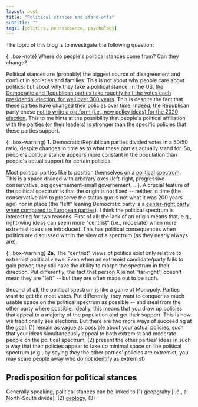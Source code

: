 ```yaml
---
layout: post
title: "Political stances and stand-offs"
subtitle: ""
tags: [politics, neuroscience, psychology]
---
```


The topic of this blog is to investigate the following question:

{: .box-note}
Where do people's political stances come from? Can they change?

Political stances are (probably) the biggest source of disagreement and conflict in societies and families. This is not about why people care about politics; but about why they take a political stance. In the US, [the Democratic and Republican parties take roughly half the votes each presidential election, for well over 300 years](https://upload.wikimedia.org/wikipedia/commons/7/76/PartyVotes-Presidents.png). This is despite the fact that these parties have changed their policies over time. Indeed, the Republican party chose [not to write a platform (i.e., new policy ideas) for the 2020 election](https://www.vox.com/2020/8/24/21399396/republican-convention-platform-2020-2016). This to me hints at the possibility that people's political affiliation with the parties (or their leaders) is stronger than the specific policies that these parties support.

{: .box-warning}
**1.** Democratic/Republican parties divided votes in a 50/50 ratio, despite changes in time as to what these parties actually stand for. So, people's political stance appears more constant in the population than people's actual support for certain policies.

Most political parties like to position themselves on a [political spectrum](https://en.wikipedia.org/wiki/Political_spectrum). This is a space divided with arbitrary axes (left-right, progressive-conservative, big governement-small governement, ...). A crucial feature of the political spectrum is that the origin is not fixed -- neither in time (the conservative aim to preserve the status quo is not what it was 200 years ago) nor in place (the "left" leaning Democratic party is a [center-right party when compared to European parties](https://en.wikipedia.org/wiki/Political_spectrum#Historical_origin_of_the_terms)). I think the political spectrum is interesting for two reasons. First of all: the lack of an origin means that, e.g., right-wing ideas can seem more "centrist" (i.e., moderate) when more extremist ideas are introduced. This has political consequences when politics are discussed within the view of a spectrum (as they nearly always are).  

{: .box-warning}
**2a.** The "centrist" views of politics exist only relative to extremist political views. Even when an extremist candidate/party fails to gain power, they still have the ability to morph the spectrum in their direction. Put differently, the fact that person X is not "far-right", doesn't mean they are "left" -- but they are often made out to be such. 

Second of all, the political spectrum is like a game of Monopoly. Parties want to get the most votes. Put differently, they want to conquer as much usable space on the political spectrum as possible -- and steal from the other party where possible. Ideally, this means that you draw up policies that appeal to a majority of the population and get their support. This is how we traditionally see elections. But there are two more ways of succeeding at the goal: (1) remain as vague as possible about your actual policies, such that your ideas simultaneously appeal to both extremist and moderate people on the political spectrum, (2) present the other parties' ideas in such a way that their policies appear to take up minimal space on the political spectrum (e.g., by saying they the other parties' policies are extremist, you may scare people away who do not identify as extremist). 





## Predisposition for political stances
Generally speaking, political stances can be linked to (1) geopgrahy [i.e., a North-South divide], (2) [geology](https://www.forbes.com/sites/davidbressan/2020/11/03/how-us-presidential-elections-are-impacted-by-geology/), (3) 
